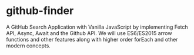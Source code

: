 # github-finder
A GitHub Search Application with Vanilla JavaScript by implementing Fetch API, Async, Await and the Github API. We will use ES6/ES2015 arrow functions and other features along with higher order forEach and other modern concepts.
